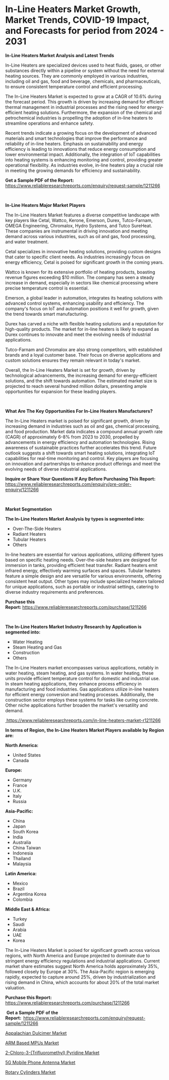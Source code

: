 <p><h1>In-Line Heaters Market Growth, Market Trends, COVID-19 Impact, and Forecasts for period from 2024 - 2031</h1></p><p><strong>In-Line Heaters Market Analysis and Latest Trends</strong></p>
<p><p>In-Line Heaters are specialized devices used to heat fluids, gases, or other substances directly within a pipeline or system without the need for external heating sources. They are commonly employed in various industries, including oil and gas, food and beverage, chemicals, and pharmaceuticals, to ensure consistent temperature control and efficient processing.</p><p>The In-Line Heaters Market is expected to grow at a CAGR of 10.6% during the forecast period. This growth is driven by increasing demand for efficient thermal management in industrial processes and the rising need for energy-efficient heating solutions. Furthermore, the expansion of the chemical and petrochemical industries is propelling the adoption of in-line heaters to streamline operations and enhance safety.</p><p>Recent trends indicate a growing focus on the development of advanced materials and smart technologies that improve the performance and reliability of in-line heaters. Emphasis on sustainability and energy efficiency is leading to innovations that reduce energy consumption and lower environmental impact. Additionally, the integration of IoT capabilities into heating systems is enhancing monitoring and control, providing greater operational flexibility. As industries evolve, in-line heaters play a crucial role in meeting the growing demands for efficiency and sustainability.</p></p>
<p><strong>Get a Sample PDF of the Report:&nbsp;</strong> <a href="https://www.reliableresearchreports.com/enquiry/request-sample/1211266?utm_campaign=24&utm_medium=2&utm_source=Github&utm_content=ia&utm_term=05102024&utm_id=in-line-heaters">https://www.reliableresearchreports.com/enquiry/request-sample/1211266</a></p>
<p>&nbsp;</p>
<p><strong>In-Line Heaters Major Market Players</strong></p>
<p><p>The In-Line Heaters Market features a diverse competitive landscape with key players like Cetal, Wattco, Kerone, Emerson, Durex, Tutco-Farnam, OMEGA Engineering, Chromalox, Hydro Systems, and Tutco SureHeat. These companies are instrumental in driving innovation and meeting demand across various industries, such as oil and gas, food processing, and water treatment.</p><p>Cetal specializes in innovative heating solutions, providing custom designs that cater to specific client needs. As industries increasingly focus on energy efficiency, Cetal is poised for significant growth in the coming years.</p><p>Wattco is known for its extensive portfolio of heating products, boasting revenue figures exceeding $10 million. The company has seen a steady increase in demand, especially in sectors like chemical processing where precise temperature control is essential.</p><p>Emerson, a global leader in automation, integrates its heating solutions with advanced control systems, enhancing usability and efficiency. The company's focus on IoT and automation positions it well for growth, given the trend towards smart manufacturing.</p><p>Durex has carved a niche with flexible heating solutions and a reputation for high-quality products. The market for in-line heaters is likely to expand as Durex continues to innovate and meet the evolving needs of industrial applications.</p><p>Tutco-Farnam and Chromalox are also strong competitors, with established brands and a loyal customer base. Their focus on diverse applications and custom solutions ensures they remain relevant in today's market.</p><p>Overall, the In-Line Heaters Market is set for growth, driven by technological advancements, the increasing demand for energy-efficient solutions, and the shift towards automation. The estimated market size is projected to reach several hundred million dollars, presenting ample opportunities for expansion for these leading players.</p></p>
<p>&nbsp;</p>
<p><strong>What Are The Key Opportunities For In-Line Heaters Manufacturers?</strong></p>
<p><p>The In-Line Heaters market is poised for significant growth, driven by increasing demand in industries such as oil and gas, chemical processing, and food production. Market data indicates a compound annual growth rate (CAGR) of approximately 6-8% from 2023 to 2030, propelled by advancements in energy efficiency and automation technologies. Rising awareness of sustainable practices further accelerates this trend. Future outlook suggests a shift towards smart heating solutions, integrating IoT capabilities for real-time monitoring and control. Key players are focusing on innovation and partnerships to enhance product offerings and meet the evolving needs of diverse industrial applications.</p></p>
<p><strong>Inquire or Share Your Questions If Any Before Purchasing This Report:</strong> <a href="https://www.reliableresearchreports.com/enquiry/pre-order-enquiry/1211266?utm_campaign=24&utm_medium=2&utm_source=Github&utm_content=ia&utm_term=05102024&utm_id=in-line-heaters">https://www.reliableresearchreports.com/enquiry/pre-order-enquiry/1211266</a></p>
<p>&nbsp;</p>
<p><strong>Market Segmentation</strong></p>
<p><strong>The In-Line Heaters Market Analysis by types is segmented into:</strong></p>
<p><ul><li>Over-The-Side Heaters</li><li>Radiant Heaters</li><li>Tubular Heaters</li><li>Others</li></ul></p>
<p><p>In-line heaters are essential for various applications, utilizing different types based on specific heating needs. Over-the-side heaters are designed for immersion in tanks, providing efficient heat transfer. Radiant heaters emit infrared energy, effectively warming surfaces and spaces. Tubular heaters feature a simple design and are versatile for various environments, offering consistent heat output. Other types may include specialized heaters tailored for unique applications, such as portable or industrial settings, catering to diverse industry requirements and preferences.</p></p>
<p><strong>Purchase this Report:&nbsp;</strong><a href="https://www.reliableresearchreports.com/purchase/1211266?utm_campaign=24&utm_medium=2&utm_source=Github&utm_content=ia&utm_term=05102024&utm_id=in-line-heaters">https://www.reliableresearchreports.com/purchase/1211266</a></p>
<p>&nbsp;</p>
<p><strong>The In-Line Heaters Market Industry Research by Application is segmented into:</strong></p>
<p><ul><li>Water Heating</li><li>Steam Heating and Gas</li><li>Construction</li><li>Others</li></ul></p>
<p><p>The In-Line Heaters market encompasses various applications, notably in water heating, steam heating, and gas systems. In water heating, these units provide efficient temperature control for domestic and industrial use. In steam heating applications, they enhance process efficiency in manufacturing and food industries. Gas applications utilize in-line heaters for efficient energy conversion and heating processes. Additionally, the construction sector employs these systems for tasks like curing concrete. Other niche applications further broaden the market's versatility and demand.</p></p>
<p><a href="https://www.reliableresearchreports.com/in-line-heaters-market-r1211266?utm_campaign=24&utm_medium=2&utm_source=Github&utm_content=ia&utm_term=05102024&utm_id=in-line-heaters">&nbsp;https://www.reliableresearchreports.com/in-line-heaters-market-r1211266</a></p>
<p><strong>In terms of Region, the In-Line Heaters Market Players available by Region are:</strong></p>
<p>
    <p> <strong> North America: </strong>
        <ul>
            <li>United States</li>
            <li>Canada</li>
        </ul>
        </p> 
    <p> <strong> Europe: </strong>
        <ul>
            <li>Germany</li>
            <li>France</li>
            <li>U.K.</li>
            <li>Italy</li>
            <li>Russia</li>
        </ul>
        </p> 
    <p> <strong> Asia-Pacific: </strong>
        <ul>
            <li>China</li>
            <li>Japan</li>
            <li>South Korea</li>
            <li>India</li>
            <li>Australia</li>
            <li>China Taiwan</li>
            <li>Indonesia</li>
            <li>Thailand</li>
            <li>Malaysia</li>
        </ul>
        </p> 
    <p> <strong> Latin America: </strong>
        <ul>
            <li>Mexico</li>
            <li>Brazil</li>
            <li>Argentina Korea</li>
            <li>Colombia</li>
        </ul>
        </p> 
    <p> <strong> Middle East & Africa: </strong>
        <ul>
            <li>Turkey</li>
            <li>Saudi</li>
            <li>Arabia</li>
            <li>UAE</li>
            <li>Korea</li>
        </ul>
    </p>
    </p>
<p><p>The In-Line Heaters Market is poised for significant growth across various regions, with North America and Europe projected to dominate due to stringent energy efficiency regulations and industrial applications. Current market share estimates suggest North America holds approximately 35%, followed closely by Europe at 30%. The Asia-Pacific region is emerging rapidly, expected to capture around 25%, driven by industrialization and rising demand in China, which accounts for about 20% of the total market valuation.</p></p>
<p><strong>Purchase this Report: </strong><a href="https://www.reliableresearchreports.com/purchase/1211266?utm_campaign=24&utm_medium=2&utm_source=Github&utm_content=ia&utm_term=05102024&utm_id=in-line-heaters">https://www.reliableresearchreports.com/purchase/1211266</a></p>
<p>&nbsp;<strong>Get a Sample PDF of the Report:&nbsp;&nbsp;</strong><a href="https://www.reliableresearchreports.com/enquiry/request-sample/1211266?utm_campaign=24&utm_medium=2&utm_source=Github&utm_content=ia&utm_term=05102024&utm_id=in-line-heaters">https://www.reliableresearchreports.com/enquiry/request-sample/1211266</a></p>
<p><strong></strong></p>
<p><p><a href="https://www.linkedin.com/pulse/strategic-market-insights-global-appalachian-dulcimer-2024--z3rcc?utm_campaign=24&utm_medium=2&utm_source=Github&utm_content=ia&utm_term=05102024&utm_id=in-line-heaters">Appalachian Dulcimer Market</a></p><p><a href="https://issuu.com/reportprime-2/docs/arm-based-mpus-market-size-2030.ppt_4ed805ce1606d2?utm_campaign=24&utm_medium=2&utm_source=Github&utm_content=ia&utm_term=05102024&utm_id=in-line-heaters">ARM Based MPUs Market</a></p><p><a href="https://github.com/WILSONTANNISHA/Market-Research-Report-List-1/blob/main/2-chloro-3-trifluoromethyl-pyridine-market.md?utm_campaign=24&utm_medium=2&utm_source=Github&utm_content=ia&utm_term=05102024&utm_id=in-line-heaters">2-Chloro-3-(Trifluoromethyl) Pyridine Market</a></p><p><a href="https://issuu.com/reportprime-2/docs/5g-mobile-phone-antenna-market-size_8eff726fd55dfe?utm_campaign=24&utm_medium=2&utm_source=Github&utm_content=ia&utm_term=05102024&utm_id=in-line-heaters">5G Mobile Phone Antenna Market</a></p><p><a href="https://www.linkedin.com/pulse/rotary-cylinders-market-outlook-complete-industry-analysis-yapbe?utm_campaign=24&utm_medium=2&utm_source=Github&utm_content=ia&utm_term=05102024&utm_id=in-line-heaters">Rotary Cylinders Market</a></p></p>